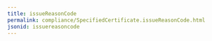 ```yaml
---
title: issueReasonCode
permalink: compliance/SpecifiedCertificate.issueReasonCode.html
jsonid: issuereasoncode
---
```

